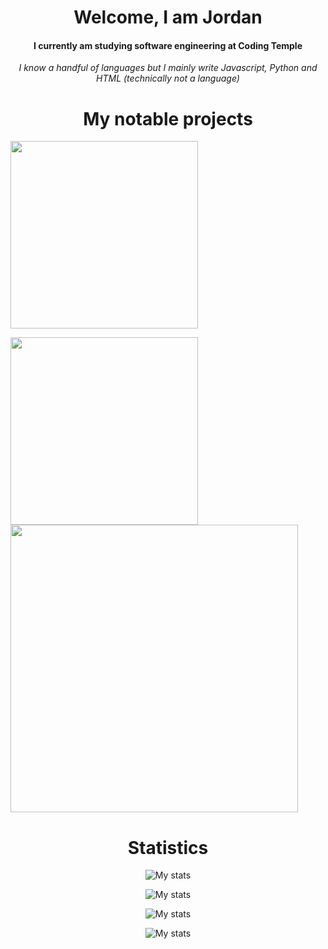 


<h1 align="center">Welcome, I am Jordan</h1>
<h4 align="center">I currently am studying software engineering at Coding Temple</h4>
<p align="center"><i>I know a handful of languages but I mainly write Javascript, Python and HTML (technically not a language)</i></p>



<h1 align="center">My notable projects</h1>
<p><a href="https://github.com/icedoesjs/socket"><img src="https://github-readme-stats.vercel.app/api/pin/?username=icedoesjs&repo=socket&theme=transparent" width="300px"></a></p>
<a href="https://github.com/icedoesjs/Public-Launcher"><img src="https://github-readme-stats.vercel.app/api/pin/?username=icedoesjs&repo=Public-Launcher&theme=transparent" width="300px"></a>
<a href="https://github.com/icedoesjs/disjs-logger"><img src="https://github-readme-stats.vercel.app/api/pin/?username=icedoesjs&repo=disjs-logger&theme=transparent" width="460px"></a>

<h1 align="center">Statistics</h1>
<p align="center">
  <img src="https://github-readme-stats.vercel.app/api?username=icedoesjs&show_icons=true&theme=transparent&hide_border=true" alt="My stats"/>
</p>

<p align="center">
  <img src="https://streak-stats.demolab.com?user=icedoesjs&theme=transparent&hide_border=true" alt="My stats"/>
</p>

<p align="center">
  <img src="https://github-readme-stats.vercel.app/api/wakatime?username=icedoesjs&theme=transparent&hide_border=true" alt="My stats"/>
</p>

<p align="center">
  <img src="https://github-readme-stats.vercel.app/api/top-langs/?username=icedoesjs&langs_count=8&theme=transparent&layout=compact&hide_border=true" alt="My stats"/>
</p>







